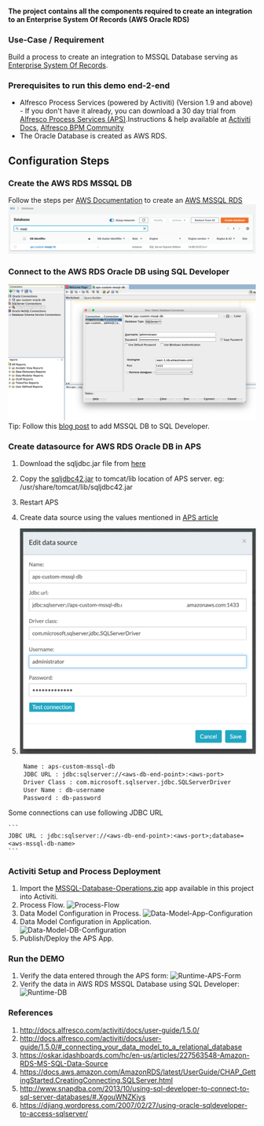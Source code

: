 #### The project contains all the components required to create an integration to an Enterprise System Of Records (AWS Oracle RDS)

### Use-Case / Requirement
Build a process to create an integration to MSSQL Database serving as [Enterprise System Of Records](https://en.wikipedia.org/wiki/System_of_record).


### Prerequisites to run this demo end-2-end

* Alfresco Process Services (powered by Activiti) (Version 1.9 and above) - If you don't have it already, you can download a 30 day trial from [Alfresco Process Services (APS)](https://www.alfresco.com/products/business-process-management/alfresco-activiti).Instructions & help available at [Activiti Docs](http://docs.alfresco.com/activiti/docs/), [Alfresco BPM Community](https://community.alfresco.com/community/bpm)
* The Oracle Database is created as AWS RDS.


## Configuration Steps

### Create the AWS RDS MSSQL DB
Follow the steps per [AWS Documentation](https://docs.aws.amazon.com/AmazonRDS/latest/UserGuide/CHAP_GettingStarted.CreatingConnecting.SQLServer.html) to create an [AWS MSSQL RDS](https://aws.amazon.com/rds/sqlserver/)
![rds](images/rds.png)

### Connect to the AWS RDS Oracle DB using SQL Developer
![sqldeveloper](images/sqldeveloper.png)
Tip: Follow this [blog post](http://www.snapdba.com/2013/10/using-sql-developer-to-connect-to-sql-server-databases/#.XgouWNZKjys) to add MSSQL DB to SQL Developer.

### Create datasource for AWS RDS Oracle DB in APS
1. Download the sqljdbc.jar file from [here](http://www.java2s.com/Code/Jar/s/Downloadsqljdbc420jar.htm)
2. Copy the [sqljdbc42.jar](sqljdbc42.jar) to tomcat/lib location of APS server. eg: /usr/share/tomcat/lib/sqljdbc42.jar
3. Restart APS
4. Create data source using the values mentioned in [APS article](https://github.com/sherrymax/aps-examples/tree/master/aps-custom-database-integration#mssql-db)
5. ![MSSQL](images/mssql.png)

   ```
    Name : aps-custom-mssql-db
    JDBC URL : jdbc:sqlserver://<aws-db-end-point>:<aws-port>
    Driver Class : com.microsoft.sqlserver.jdbc.SQLServerDriver
    User Name : db-username
    Password : db-password
    ```
Some connections can use following JDBC URL

    ```
    JDBC URL : jdbc:sqlserver://<aws-db-end-point>:<aws-port>;database=<aws-mssql-db-name>
    ```

### Activiti Setup and Process Deployment
1. Import the [MSSQL-Database-Operations.zip](MSSQL-Database-Operations.zip) app available in this project into Activiti.
2. Process Flow.  ![Process-Flow](images/Process-Flow.png)
3. Data Model Configuration in Process. ![Data-Model-App-Configuration](images/Data-Model-App-Configuration.png)
4. Data Model Configuration in Application.   ![Data-Model-DB-Configuration](images/Data-Model-DB-Configuration.png)
5. Publish/Deploy the APS App.


### Run the DEMO
1. Verify the data entered through the APS form: ![Runtime-APS-Form](images/Runtime-APS-Form.png)
1. Verify the data in AWS RDS MSSQL Database using SQL Developer: ![Runtime-DB](images/Runtime-DB.png)

### References
1. http://docs.alfresco.com/activiti/docs/user-guide/1.5.0/
2. http://docs.alfresco.com/activiti/docs/user-guide/1.5.0/#_connecting_your_data_model_to_a_relational_database
3. https://oskar.idashboards.com/hc/en-us/articles/227563548-Amazon-RDS-MS-SQL-Data-Source
4. https://docs.aws.amazon.com/AmazonRDS/latest/UserGuide/CHAP_GettingStarted.CreatingConnecting.SQLServer.html
5. http://www.snapdba.com/2013/10/using-sql-developer-to-connect-to-sql-server-databases/#.XgouWNZKjys
6. https://djiang.wordpress.com/2007/02/27/using-oracle-sqldeveloper-to-access-sqlserver/
